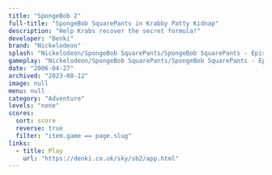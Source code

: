 ```yaml
---
title: "SpongeBob 2"
full-title: "SpongeBob SquarePants in Krabby Patty Kidnap"
description: "Help Krabs recover the secret formula!"
developer: "Denki"
brand: "Nickelodeon"
splash: "Nickelodeon/SpongeBob SquarePants/SpongeBob SquarePants - Episode 2/Splash.jpg"
gameplay: "Nickelodeon/SpongeBob SquarePants/SpongeBob SquarePants - Episode 2/Play03.jpg"
date: "2006-04-27"
archived: "2023-08-12"
image: null
menu: null
category: "Adventure"
levels: "none"
scores:
  sort: score
  reverse: true
  filter: "item.game == page.slug"
links:
  - title: Play
    url: "https://denki.co.uk/sky/sb2/app.html"
---
```

